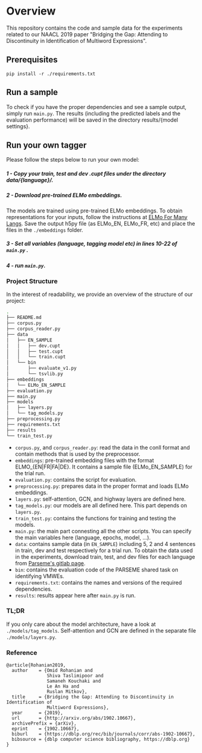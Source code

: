 # Overview
This repository contains the code and sample data for the experiments related to our NAACL 2019 paper "Bridging the Gap: Attending to Discontinuity in Identification of Multiword Expressions".
 
## Prerequisites
```
pip install -r ./requirements.txt
```

## Run a sample 

To check if you have the proper dependencies and see a sample output, simply run `main.py`. The results (including the predicted labels and the evaluation performance) will be saved in the directory results/{model settings}.

## Run your own tagger
Please follow the steps below to run your own model:

##### 1 - Copy your train, test and dev .cupt files under the directory data/{language}/.

##### 2 - Download pre-trained ELMo embeddings.

The models are trained using pre-trained ELMo embeddings. To obtain representations for your inputs, follow the instructions at [ELMo For Many Langs](https://github.com/HIT-SCIR/ELMoForManyLangs). Save the output h5py file (as ELMo_EN, ELMo_FR, etc) and place the files in the `./embeddings` folder. 

##### 3 - Set all variables (language, tagging model etc) in lines 10-22 of `main.py` .

##### 4 - run `main.py`.

### Project Structure
In the interest of readability, we provide an overview of the structure of our project: 

```bash
.
├── README.md
├── corpus.py
├── corpus_reader.py
├── data
│   ├── EN_SAMPLE
│   │   ├── dev.cupt
│   │   ├── test.cupt
│   │   └── train.cupt
│   └── bin
│       ├── evaluate_v1.py
│       └── tsvlib.py
├── embeddings
│   └── ELMo_EN_SAMPLE
├── evaluation.py
├── main.py
├── models
│   ├── layers.py
│   └── tag_models.py
├── preprocessing.py
├── requirements.txt
├── results
└── train_test.py
```
- `corpus.py`, and `corpus_reader.py`: read the data in the conll format and contain methods that is used by the preprocessor. 
- `embeddings`: pre-trained embedding files with the format ELMO_{EN|FR|FA|DE}. It contains a sample file (ELMo_EN_SAMPLE) for the trial run.  
- `evaluation.py`: contains the script for evaluation. 
- `preprocessing.py`: prepares data in the proper format and loads ELMo embeddings. 
- `layers.py`: self-attention, GCN, and highway layers are defined here. 
- `tag_models.py`: our models are all defined here. This part depends on `layers.py`.
- `train_test.py`: contains the functions for training and testing the models. 
- `main.py`: the main part connesting all the other scripts. You can specify the main variables here (language, epochs, model, ...).
- `data`: contains sample data (in `EN_SAMPLE`) including 5, 2 and 4 sentences in train, dev and test respectively for a trial run. To obtain the data used in the experiments, download train, test, and dev files for each language from [Parseme's gitlab page](https://gitlab.com/parseme/sharedtask-data/tree/master/1.1). 
- `bin`: contains the evaluation code of the PARSEME shared task on identifying VMWEs.
- `requirements.txt`: contains the names and versions of the required dependencies. 
- `results`: results appear here after `main.py` is run. 

### TL;DR

If you only care about the model architecture, have a look at `./models/tag_models`. Self-attention and GCN are defined in the separate file `./models/layers.py`.

### Reference
```
@article{Rohanian2019,
  author    = {Omid Rohanian and
               Shiva Taslimipoor and
               Samaneh Kouchaki and
               Le An Ha and
               Ruslan Mitkov},
  title     = {Bridging the Gap: Attending to Discontinuity in Identification of
               Multiword Expressions},
  year      = {2019},
  url       = {http://arxiv.org/abs/1902.10667},
  archivePrefix = {arXiv},
  eprint    = {1902.10667},
  biburl    = {https://dblp.org/rec/bib/journals/corr/abs-1902-10667},
  bibsource = {dblp computer science bibliography, https://dblp.org}
}
```
